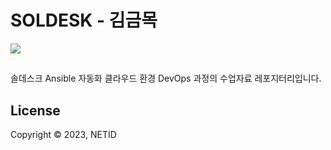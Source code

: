 # SOLDESK - 김금목
<img src="https://img.shields.io/badge/aws%20cloud-soldesk-339933?style=for-the-badge&logo=amazonec2">

## 
솔데스크 Ansible 자동화 클라우드 환경 DevOps 과정의 수업자료 레포지터리입니다.
## License
Copyright © 2023, NETID
